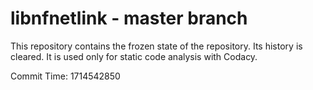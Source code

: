 # libnfnetlink - master branch

This repository contains the frozen state of the repository.
Its history is cleared. It is used only for static code
analysis with Codacy.

Commit Time: 1714542850